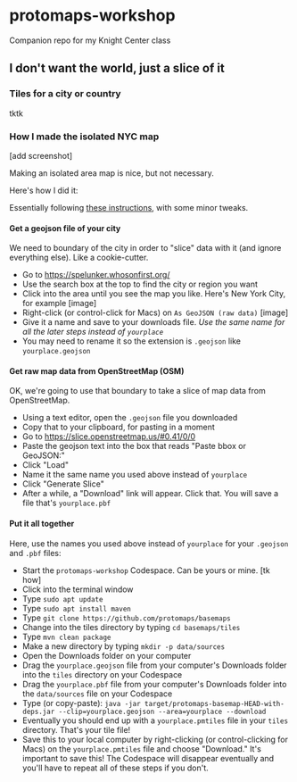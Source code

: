 # protomaps-workshop
Companion repo for my Knight Center class


## I don't want the world, just a slice of it

### Tiles for a city or country

tktk





### How I made the isolated NYC map

[add screenshot]

Making an isolated area map is nice, but not necessary.

Here's how I did it:

Essentially following [these instructions](https://docs.protomaps.com/basemaps/build), with some minor tweaks.

#### Get a geojson file of your city

We need to boundary of the city in order to "slice" data with it (and ignore everything else). Like a cookie-cutter.

- Go to https://spelunker.whosonfirst.org/
- Use the search box at the top to find the city or region you want
- Click into the area until you see the map you like. Here's New York City, for example
[image]
- Right-click (or control-click for Macs) on `As GeoJSON (raw data)`
[image]
- Give it a name and save to your downloads file. _Use the same name for all the later steps instead of `yourplace`_
- You may need to rename it so the extension is `.geojson` like `yourplace.geojson`

#### Get raw map data from OpenStreetMap (OSM)

OK, we're going to use that boundary to take a slice of map data from OpenStreetMap.

- Using a text editor, open the `.geojson` file you downloaded
- Copy that to your clipboard, for pasting in a moment
- Go to https://slice.openstreetmap.us/#0.41/0/0
- Paste the geojson text into the box that reads "Paste bbox or GeoJSON:"
- Click "Load"
- Name it the same name you used above instead of `yourplace`
- Click "Generate Slice"
- After a while, a "Download" link will appear. Click that. You will save a file that's `yourplace.pbf`

#### Put it all together

Here, use the names you used above instead of `yourplace` for your `.geojson` and `.pbf` files:

- Start the `protomaps-workshop` Codespace. Can be yours or mine. [tk how]
- Click into the terminal window
- Type `sudo apt update`
- Type `sudo apt install maven`
- Type `git clone https://github.com/protomaps/basemaps`
- Change into the tiles directory by typing `cd basemaps/tiles`
- Type `mvn clean package`
- Make a new directory by typing `mkdir -p data/sources`
- Open the Downloads folder on your computer
- Drag the `yourplace.geojson` file from your computer's Downloads folder into the `tiles` directory on your Codespace
- Drag the `yourplace.pbf` file from your computer's Downloads folder into the `data/sources` file on your Codespace
- Type (or copy-paste): `java -jar target/protomaps-basemap-HEAD-with-deps.jar --clip=yourplace.geojson --area=yourplace --download`
- Eventually you should end up with a `yourplace.pmtiles` file in your `tiles` directory. That's your tile file!
- Save this to your local computer by right-clicking (or control-clicking for Macs) on the `yourplace.pmtiles` file and choose "Download." It's important to save this! The Codespace will disappear eventually and you'll have to repeat all of these steps if you don't.

